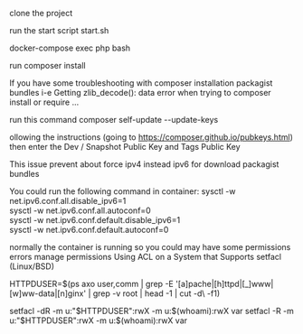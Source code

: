 clone the project


run the start script start.sh


docker-compose exec php bash


run composer install

If you have some troubleshooting with composer installation packagist bundles i-e Getting zlib_decode(): data error when trying to composer install or require <package-name> ...

run this command composer self-update --update-keys

ollowing the instructions (going to https://composer.github.io/pubkeys.html) then enter the Dev / Snapshot Public Key and Tags Public Key 

This issue prevent about force ipv4 instead ipv6 for download packagist bundles

You could run the following command in container:
   sysctl -w net.ipv6.conf.all.disable_ipv6=1 \
   sysctl -w net.ipv6.conf.all.autoconf=0 \
   sysctl -w net.ipv6.conf.default.disable_ipv6=1 \
   sysctl -w net.ipv6.conf.default.autoconf=0


normally the container is running so you could may have some permissions errors
manage permissions Using ACL on a System that Supports setfacl (Linux/BSD)

HTTPDUSER=$(ps axo user,comm | grep -E '[a]pache|[h]ttpd|[_]www|[w]ww-data|[n]ginx' | grep -v root | head -1 | cut -d\  -f1)

setfacl -dR -m u:"$HTTPDUSER":rwX -m u:$(whoami):rwX var
setfacl -R -m u:"$HTTPDUSER":rwX -m u:$(whoami):rwX var

